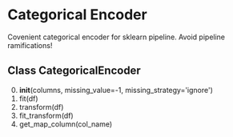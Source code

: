 # Categorical Encoder
Covenient categorical encoder for sklearn pipeline. Avoid pipeline ramifications!

## Class CategoricalEncoder
0. __init__(columns, missing_value=-1, missing_strategy='ignore')
1. fit(df)
2. transform(df)
3. fit_transform(df)
4. get_map_column(col_name)
